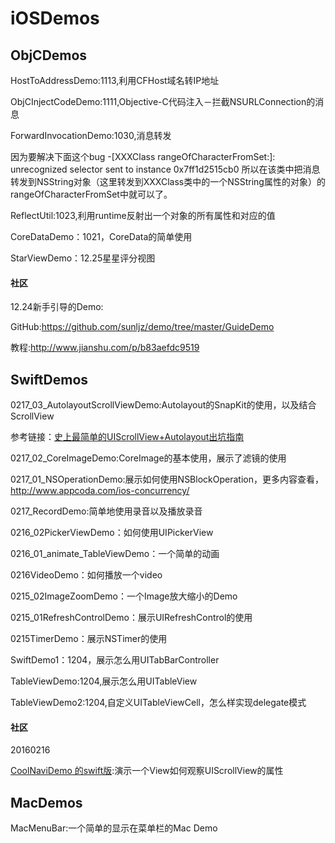 # iOSDemos
## ObjCDemos
HostToAddressDemo:1113,利用CFHost域名转IP地址

ObjCInjectCodeDemo:1111,Objective-C代码注入－拦截NSURLConnection的消息

ForwardInvocationDemo:1030,消息转发

因为要解决下面这个bug
-[XXXClass rangeOfCharacterFromSet:]: unrecognized selector sent to instance 0x7ff1d2515cb0
所以在该类中把消息转发到NSString对象（这里转发到XXXClass类中的一个NSString属性的对象）的rangeOfCharacterFromSet中就可以了。

ReflectUtil:1023,利用runtime反射出一个对象的所有属性和对应的值

CoreDataDemo：1021，CoreData的简单使用

StarViewDemo：12.25星星评分视图

#### 社区
12.24新手引导的Demo:

GitHub:https://github.com/sunljz/demo/tree/master/GuideDemo

教程:http://www.jianshu.com/p/b83aefdc9519


## SwiftDemos

0217_03_AutolayoutScrollViewDemo:Autolayout的SnapKit的使用，以及结合ScrollView

参考链接：[史上最简单的UIScrollView+Autolayout出坑指南](http://bestswifter.com/uiscrollviewwithautolayout/)

0217_02_CoreImageDemo:CoreImage的基本使用，展示了滤镜的使用

0217_01_NSOperationDemo:展示如何使用NSBlockOperation，更多内容查看，http://www.appcoda.com/ios-concurrency/

0217_RecordDemo:简单地使用录音以及播放录音

0216_02PickerViewDemo：如何使用UIPickerView

0216_01_animate_TableViewDemo：一个简单的动画

0216VideoDemo：如何播放一个video

0215_02ImageZoomDemo：一个Image放大缩小的Demo

0215_01RefreshControlDemo：展示UIRefreshControl的使用

0215TimerDemo：展示NSTimer的使用

SwiftDemo1：1204，展示怎么用UITabBarController

TableViewDemo:1204,展示怎么用UITableView

TableViewDemo2:1204,自定义UITableViewCell，怎么样实现delegate模式
#### 社区

20160216

[CoolNaviDemo 的swift版](https://github.com/ianisme/CoolNaviDemo_Swift):演示一个View如何观察UIScrollView的属性


## MacDemos

MacMenuBar:一个简单的显示在菜单栏的Mac Demo

